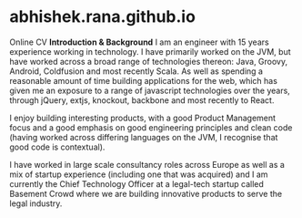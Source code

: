 # abhishek.rana.github.io
Online CV 
**Introduction & Background**
I am an engineer with 15 years experience working in technology. I have primarily worked on the JVM, but have worked across a broad range of technologies thereon: Java, Groovy, Android, Coldfusion and most recently Scala. As well as spending a reasonable amount of time building applications for the web, which has given me an exposure to a range of javascript technologies over the years, through jQuery, extjs, knockout, backbone and most recently to React.

I enjoy building interesting products, with a good Product Management focus and a good emphasis on good engineering principles and clean code (having worked across differing languages on the JVM, I recognise that good code is contextual).

I have worked in large scale consultancy roles across Europe as well as a mix of startup experience (including one that was acquired) and I am currently the Chief Technology Officer at a legal-tech startup called Basement Crowd where we are building innovative products to serve the legal industry.
